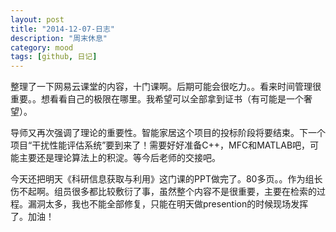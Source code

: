 ```yaml
---
layout: post
title: "2014-12-07-日志"
description: "周末休息"
category: mood
tags: [github, 日记]
---
```


整理了一下网易云课堂的内容，十门课啊。后期可能会很吃力。。看来时间管理很重要。。想看看自己的极限在哪里。我希望可以全部拿到证书（有可能是一个奢望）。


导师又再次强调了理论的重要性。智能家居这个项目的投标阶段将要结束。下一个项目“干扰性能评估系统”要到来了！需要好好准备C++，MFC和MATLAB吧，可能主要还是理论算法上的积淀。等今后老师的交接吧。

今天还把明天《科研信息获取与利用》这门课的PPT做完了。80多页。。作为组长伤不起啊。组员很多都比较敷衍了事，虽然整个内容不是很重要，主要在检索的过程。漏洞太多，我也不能全部修复，只能在明天做presention的时候现场发挥了。加油！







